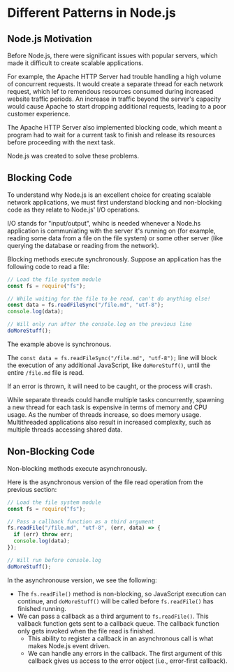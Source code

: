 # Different Patterns in Node.js

## Node.js Motivation

Before Node.js, there were significant issues with popular servers, which made it difficult to create scalable applications.

For example, the Apache HTTP Server had trouble handling a high volume of concurrent requests. It would create a separate thread for each network request, which lef to remendous resources consumed during increased website traffic periods. An increase in traffic beyond the server's capacity would cause Apache to start dropping additional requests, leading to a poor customer experience.

The Apache HTTP Server also implemented blocking code, which meant a program had to wait for a current task to finish and release its resources before proceeding with the next task.

Node.js was created to solve these problems.

## Blocking Code

To understand why Node.js is an excellent choice for creating scalable network applications, we must first understand blocking and non-blocking code as they relate to Node.js' I/O operations.

I/O stands for "input/output", whihc is needed whenever a Node.hs application is communiating with the server it's running on (for example, reading some data from a file on the file system) or some other server (like querying the database or reading from the network).

Blocking methods execute synchronously. Suppose an application has the following code to read a file:

```js
// Load the file system module
const fs = require("fs");

// While waiting for the file to be read, can't do anything else!
const data = fs.readFileSync("/file.md", "utf-8");
console.log(data);

// Will only run after the console.log on the previous line
doMoreStuff();
```

The example above is synchronous.

The `const data = fs.readFileSync("/file.md", "utf-8");` line will block the execution of any additional JavaScript, like `doMoreStuff()`, until the entire `/file.md` file is read.

If an error is thrown, it will need to be caught, or the process will crash.

While separate threads could handle multiple tasks concurrently, spawning a new thread for each task is expensive in terms of memory and CPU usage. As the number of threads increase, so does memory usage. Multithreaded applications also result in increased complexity, such as multiple threads accessing shared data.

## Non-Blocking Code

Non-blocking methods execute asynchronously.

Here is the asynchronous version of the file read operation from the previous section:

```js
// Load the file system module
const fs = require("fs");

// Pass a callback function as a third argument
fs.readFile("/file.md", "utf-8", (err, data) => {
  if (err) throw err;
  console.log(data);
});

// Will run before console.log
doMoreStuff();
```

In the asynchronouse version, we see the following:
  - The `fs.readFile()` method is non-blocking, so JavaScript execution can continue, and `doMoreStuff()` will be called before `fs.readFile()` has finished running.
  - We can pass a callback as a third argument to `fs.readFile()`. This vallback function gets sent to a callback queue. The callback function only gets invoked when the file read is finished.
    - This ability to register a callback in an asynchronous call is what makes Node.js event driven.
    - We can handle any errors in the callback. The first argument of this callback gives us access to the error object (i.e., error-first callback).

